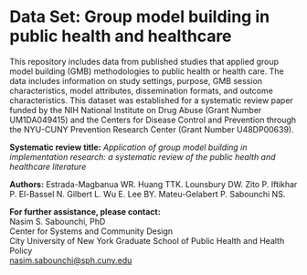 # Data Set: Group model building in public health and healthcare
This repository includes data from published studies that applied group model building (GMB) methodologies to public health or health care. The data includes information on study settings, purpose, GMB session characteristics, model attributes, dissemination formats, and outcome characteristics. This dataset was established for a systematic review paper funded by the NIH National Institute on Drug Abuse (Grant Number UM1DA049415) and the Centers for Disease Control and Prevention through the NYU-CUNY Prevention Research Center (Grant Number U48DP00639).

<b>Systematic review title:</b><i> Application of group model building in implementation research: a systematic review of the public health and healthcare literature</i>

<b>Authors:</b> Estrada-Magbanua WR. Huang TTK. Lounsbury DW. Zito P. Iftikhar P. El-Bassel N. Gilbert L. Wu E. Lee BY. Mateu-Gelabert P. Sabounchi NS.

<b>For further assistance, please contact:</b>
<br>Nasim S. Sabounchi, PhD
<br>Center for Systems and Community Design
<br>City University of New York Graduate School of Public Health and Health Policy
<br>nasim.sabounchi@sph.cuny.edu
